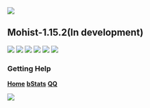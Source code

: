 <img src="https://i.loli.net/2019/08/30/btYR9WDxd4XvhH3.png">

## Mohist-1.15.2(In development)

[![](https://ci.codemc.org/buildStatus/icon?job=Mohist-Community%2FMohist-1.15)](https://ci.codemc.org/job/Mohist-Community/job/Mohist-1.15/)
![](https://img.shields.io/github/stars/Mohist-Community/Mohist.svg?label=Stars)
![](https://img.shields.io/github/license/Mohist-Community/Mohist.svg)
[![](https://img.shields.io/badge/Paper-1.15.2-brightgreen.svg?colorB=DC3340)](https://papermc.io/downloads#Paper-1.15.2)
![](https://img.shields.io/badge/OracleJdk-8u241-brightgreen.svg?colorB=469C00)
![](https://img.shields.io/badge/Gradle-5.5.1-brightgreen.svg?colorB=469C00)

### Getting Help
   [**Home**](https://mohist.red/)
   [**bStats**](https://bstats.org/plugin/bukkit/Mohist)
   [**QQ**](https://jq.qq.com/?_wv=1027&k=5YIRYnH)  
   
   <img src="https://bstats.org/signatures/bukkit/Mohist.svg">